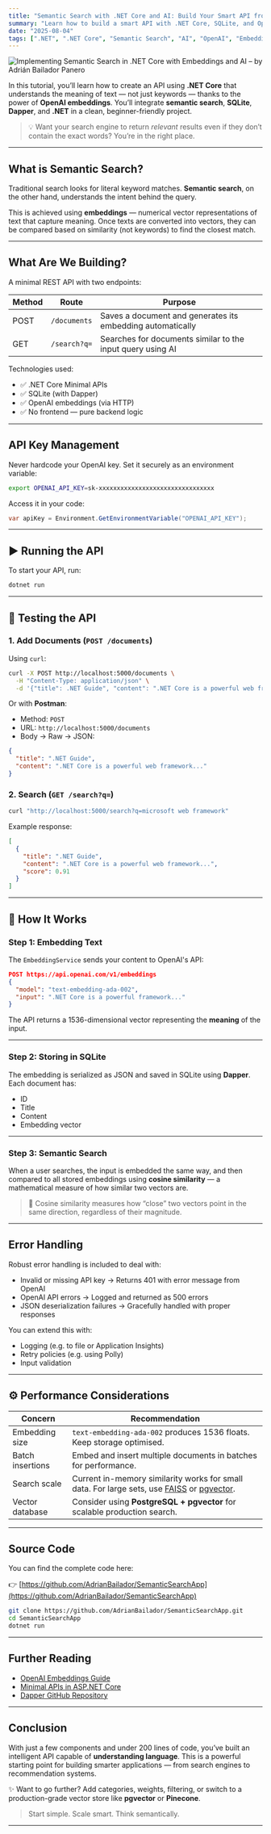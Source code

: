 ```yaml
---
title: "Semantic Search with .NET Core and AI: Build Your Smart API from Scratch"
summary: "Learn how to build a smart API with .NET Core, SQLite, and OpenAI to perform semantic search using embeddings. A practical guide for beginners who want to integrate AI into real-world applications."
date: "2025-08-04"
tags: [".NET", ".NET Core", "Semantic Search", "AI", "OpenAI", "Embeddings", "SQLite", "C#", "Beginner"]
---
```


![Implementing Semantic Search in .NET Core with Embeddings and AI – by Adrián Bailador Panero](Embedding.png)

In this tutorial, you’ll learn how to create an API using **.NET Core** that understands the meaning of text — not just keywords — thanks to the power of **OpenAI embeddings**. You’ll integrate **semantic search**, **SQLite**, **Dapper**, and **.NET** in a clean, beginner-friendly project.

> 💡 Want your search engine to return *relevant* results even if they don’t contain the exact words? You’re in the right place.

---

## What is Semantic Search?

Traditional search looks for literal keyword matches. **Semantic search**, on the other hand, understands the intent behind the query.

This is achieved using **embeddings** — numerical vector representations of text that capture meaning. Once texts are converted into vectors, they can be compared based on similarity (not keywords) to find the closest match.

---

## What Are We Building?

A minimal REST API with two endpoints:

| Method | Route         | Purpose                                                       |
|--------|---------------|---------------------------------------------------------------|
| POST   | `/documents`  | Saves a document and generates its embedding automatically     |
| GET    | `/search?q=`  | Searches for documents similar to the input query using AI     |

Technologies used:
- ✅ .NET Core Minimal APIs  
- ✅ SQLite (with Dapper)  
- ✅ OpenAI embeddings (via HTTP)  
- ✅ No frontend — pure backend logic


---

## API Key Management

Never hardcode your OpenAI key. Set it securely as an environment variable:

```bash
export OPENAI_API_KEY=sk-xxxxxxxxxxxxxxxxxxxxxxxxxxxxxxxx
````

Access it in your code:

```csharp
var apiKey = Environment.GetEnvironmentVariable("OPENAI_API_KEY");
```

---

## ▶️ Running the API

To start your API, run:

```bash
dotnet run
```

---

## 🧪 Testing the API

### 1. Add Documents (`POST /documents`)

Using `curl`:

```bash
curl -X POST http://localhost:5000/documents \
  -H "Content-Type: application/json" \
  -d '{"title": .NET Guide", "content": ".NET Core is a powerful web framework..."}'
```

Or with **Postman**:

* Method: `POST`
* URL: `http://localhost:5000/documents`
* Body → Raw → JSON:

```json
{
  "title": ".NET Guide",
  "content": ".NET Core is a powerful web framework..."
}
```

### 2. Search (`GET /search?q=`)

```bash
curl "http://localhost:5000/search?q=microsoft web framework"
```

Example response:

```json
[
  {
    "title": ".NET Guide",
    "content": ".NET Core is a powerful web framework...",
    "score": 0.91
  }
]
```

---

## 🧠 How It Works

### Step 1: Embedding Text

The `EmbeddingService` sends your content to OpenAI's API:

```json
POST https://api.openai.com/v1/embeddings
{
  "model": "text-embedding-ada-002",
  "input": ".NET Core is a powerful framework..."
}
```

The API returns a 1536-dimensional vector representing the **meaning** of the input.

---

### Step 2: Storing in SQLite

The embedding is serialized as JSON and saved in SQLite using **Dapper**. Each document has:

* ID
* Title
* Content
* Embedding vector

---

### Step 3: Semantic Search

When a user searches, the input is embedded the same way, and then compared to all stored embeddings using **cosine similarity** — a mathematical measure of how similar two vectors are.

> 🎯 Cosine similarity measures how “close” two vectors point in the same direction, regardless of their magnitude.

---

## Error Handling

Robust error handling is included to deal with:

* Invalid or missing API key → Returns 401 with error message from OpenAI
* OpenAI API errors → Logged and returned as 500 errors
* JSON deserialization failures → Gracefully handled with proper responses

You can extend this with:

* Logging (e.g. to file or Application Insights)
* Retry policies (e.g. using Polly)
* Input validation

---

## ⚙️ Performance Considerations

| Concern          | Recommendation                                                                                                                                                                 |
| ---------------- | ------------------------------------------------------------------------------------------------------------------------------------------------------------------------------ |
| Embedding size   | `text-embedding-ada-002` produces 1536 floats. Keep storage optimised.                                                                                                         |
| Batch insertions | Embed and insert multiple documents in batches for performance.                                                                                                                |
| Search scale     | Current in-memory similarity works for small data. For large sets, use [FAISS](https://github.com/facebookresearch/faiss) or [pgvector](https://github.com/pgvector/pgvector). |
| Vector database  | Consider using **PostgreSQL + pgvector** for scalable production search.                                                                                                       |

---

## Source Code

You can find the complete code here:

👉 [https://github.com/AdrianBailador/SemanticSearchApp](https://github.com/AdrianBailador/SemanticSearchApp)

```bash
git clone https://github.com/AdrianBailador/SemanticSearchApp.git
cd SemanticSearchApp
dotnet run
```

---

## Further Reading

* [OpenAI Embeddings Guide](https://platform.openai.com/docs/guides/embeddings)
* [Minimal APIs in ASP.NET Core](https://learn.microsoft.com/en-us/aspnet/core/fundamentals/minimal-apis)
* [Dapper GitHub Repository](https://github.com/DapperLib/Dapper)

---

## Conclusion

With just a few components and under 200 lines of code, you’ve built an intelligent API capable of **understanding language**. This is a powerful starting point for building smarter applications — from search engines to recommendation systems.

✨ Want to go further? Add categories, weights, filtering, or switch to a production-grade vector store like **pgvector** or **Pinecone**.

> Start simple. Scale smart. Think semantically.

---

```

